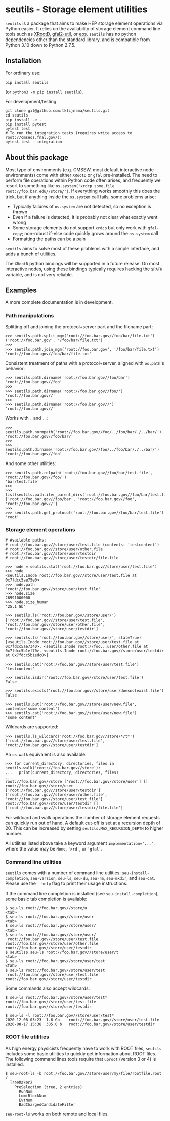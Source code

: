 # seutils - Storage element utilities

`seutils` is a package that aims to make HEP storage element operations via Python easier. It relies on the availability of storage element command line tools such as [XRootD](https://xrootd.slac.stanford.edu/), [gfal2-util](https://github.com/cern-fts/gfal2-util), or [eos](https://github.com/cern-eos/eos). `seutils` has no python dependencies other than the standard library, and is compatible from Python 3.10 down to Python 2.7.5.


## Installation

For ordinary use:

```
pip install seutils
```

(or `python3 -m pip install seutils`).

For development/testing:

```
git clone git@github.com:tklijnsma/seutils.git
cd seutils
pip install -e .
pip install pytest
pytest test
# To run the integration tests (requires write access to root://cmseos.fnal.gov/):
pytest test --integration
```


## About this package

Most type of environments (e.g. CMSSW, most default interactive node environments) come with either `XRootD` or `gfal` pre-installed. The need to perform file operations within Python code often arises, and frequently we resort to something like `os.system('xrdcp some.file root://foo.bar.edu//store/')`. If everything works smoothly this does the trick, but if anything inside the `os.system` call fails, some problems arise:

- Typically failures of `os.system` are not detected, so no exception is thrown
- Even if a failure is detected, it is probably not clear what exactly went wrong
- Some storage elements do not support `xrdcp` but only work with `gfal-copy`; non-robust if-else code quickly grows around the `os.system` call
- Formatting the paths can be a pain

`seutils` aims to solve most of these problems with a simple interface, and adds a bunch of utilities.

The `XRootD` python bindings will be supported in a future release. On most interactive nodes, using these bindings typically requires hacking the `$PATH` variable, and is not very reliable.


## Examples

A more complete documentation is in development.


### Path manipulations

Splitting off and joining the protocol+server part and the filename part:

```
>>> seutils.path.split_mgm('root://foo.bar.gov//foo/bar/file.txt')
('root://foo.bar.gov', '/foo/bar/file.txt')
>>> 
>>> seutils.path.join_mgm('root://foo.bar.gov', '/foo/bar/file.txt')
'root://foo.bar.gov//foo/bar/file.txt'
```

Consistent treatment of paths with a protocol+server, aligned with `os.path`'s behavior:

```
>>> seutils.path.dirname('root://foo.bar.gov//foo/bar')
'root://foo.bar.gov//foo'
>>>
>>> seutils.path.dirname('root://foo.bar.gov//foo/')
'root://foo.bar.gov//'
>>>
>>> seutils.path.dirname('root://foo.bar.gov//')
'root://foo.bar.gov//'
```

Works with `.` and `..`:

```
>>> seutils.path.normpath('root://foo.bar.gov//foo/../foo/bar/./../bar/')
'root://foo.bar.gov//foo/bar/'
>>>
>>> seutils.path.dirname('root://foo.bar.gov//foo/../foo/bar/./../bar/')
'root://foo.bar.gov//foo'
```

And some other utilities:

```
>>> seutils.path.relpath('root://foo.bar.gov//foo/bar/test.file', 'root://foo.bar.gov//foo/')
'bar/test.file'
>>>
>>> list(seutils.path.iter_parent_dirs('root://foo.bar.gov//foo/bar/test.file'))
['root://foo.bar.gov//foo/bar', 'root://foo.bar.gov//foo', 'root://foo.bar.gov//']
>>>
>>> seutils.path.get_protocol('root://foo.bar.gov//foo/bar/test.file')
'root'
```


### Storage element operations

```
# Available paths:
# root://foo.bar.gov//store/user/test.file (contents: 'testcontent')
# root://foo.bar.gov//store/user/other.file
# root://foo.bar.gov//store/user/testdir
# root://foo.bar.gov//store/user/testdir/file.file

>>> node = seutils.stat('root://foo.bar.gov//store/user/test.file')
>>> node
<seutils.Inode root://foo.bar.gov//store/user/test.file at 0x7fdcc5ae75e0>
>>> node.path
'root://foo.bar.gov//store/user/test.file'
>>> node.size
26991000000
>>> node.size_human
'25.1 Gb'

>>> seutils.ls('root://foo.bar.gov//store/user/')
['root://foo.bar.gov//store/user/test.file', 'root://foo.bar.gov//store/user/other.file', 'root://foo.bar.gov//store/user/testdir']

>>> seutils.ls('root://foo.bar.gov//store/user/', stat=True)
[<seutils.Inode root://foo.bar.gov//store/user/test.file at 0x7fdcc5ae7340>, <seutils.Inode root://foo...user/other.file at 0x7fdcc5b1ef70>, <seutils.Inode root://foo.bar.gov//store/user/testdir at 0x7fdcc5b1edc0>]

>>> seutils.cat('root://foo.bar.gov//store/user/test.file')
'testcontent'

>>> seutils.isdir('root://foo.bar.gov//store/user/test.file')
False

>>> seutils.exists('root://foo.bar.gov//store/user/doesnotexist.file')
False

>>> seutils.put('root://foo.bar.gov//store/user/new.file', contents='some content')
>>> seutils.cat('root://foo.bar.gov//store/user/new.file')
'some content'
```

Wildcards are supported:

```
>>> seutils.ls_wildcard('root://foo.bar.gov//store/*/t*')
['root://foo.bar.gov//store/user/test.file', 'root://foo.bar.gov//store/user/testdir']
```

An `os.walk` equivalent is also available:

```
>>> for current_directory, directories, files in seutils.walk('root://foo.bar.gov//store'):
...   print(current_directory, directories, files)
...
root://foo.bar.gov//store ['root://foo.bar.gov//store/user'] []
root://foo.bar.gov//store/user ['root://foo.bar.gov//store/user/testdir'] ['root://foo.bar.gov//store/user/other.file', 'root://foo.bar.gov//store/user/test.file']
root://foo.bar.gov//store/user/testdir [] ['root://foo.bar.gov//store/user/testdir/file.file']
```

For wildcard and walk operations the number of storage element requests can quickly run out of hand. A default cut-off is set at a recursion depth of 20. This can be increased by setting `seutils.MAX_RECURSION_DEPTH` to higher number.

All utilities listed above take a keyword argument `implementation='...'`, where the value may be `None`, `'xrd'`, or `'gfal'`.


### Command line utilities

`seutils` comes with a number of command line utilities: `seu-install-completion`, `seu-version`, `seu-ls`, `seu-du`, `seu-rm`, `seu-mkdir`, and `seu-cat`. Please use the `--help` flag to print their usage instructions.

If the command line completion is installed (see `seu-install-completion`), some basic tab completion is available:

```
$ seu-ls root://foo.bar.gov//store/u
<tab>
$ seu-ls root://foo.bar.gov//store/user
<tab>
$ seu-ls root://foo.bar.gov//store/user/
<tab>
$ seu-ls root://foo.bar.gov//store/user/
 root://foo.bar.gov//store/user/test.file  root://foo.bar.gov//store/user/other.file  root://foo.bar.gov//store/user/testdir
$ seutils$ seu-ls root://foo.bar.gov//store/user/t
<tab>
$ seu-ls root://foo.bar.gov//store/user/test
<tab>
$ seu-ls root://foo.bar.gov//store/user/test
 root://foo.bar.gov//store/user/test.file  root://foo.bar.gov//store/user/testdir
```

Some commands also accept wildcards:

```
$ seu-ls root://foo.bar.gov//store/user/test*
root://foo.bar.gov//store/user/test.file
root://foo.bar.gov//store/user/testdir

$ seu-ls -l root://foo.bar.gov//store/user/test*
2020-12-08 03:23  1.6 Gb    root://foo.bar.gov//store/user/test.file
2020-08-17 15:38  305.0 b   root://foo.bar.gov//store/user/testdir
```


### ROOT file utilities

As high energy physicists frequently have to work with ROOT files, `seutils` includes some basic utilities to quickly get information about ROOT files. The following command lines tools require that `uproot` (version 3 or 4) is installed.

```
$ seu-root-ls -b root://foo.bar.gov//store/user/my/file/rootfile.root
/
  TreeMaker2
    PreSelection (tree, 2 entries)
      RunNum
      LumiBlockNum
      EvtNum
      BadChargedCandidateFilter
```

`seu-root-ls` works on both remote and local files.
